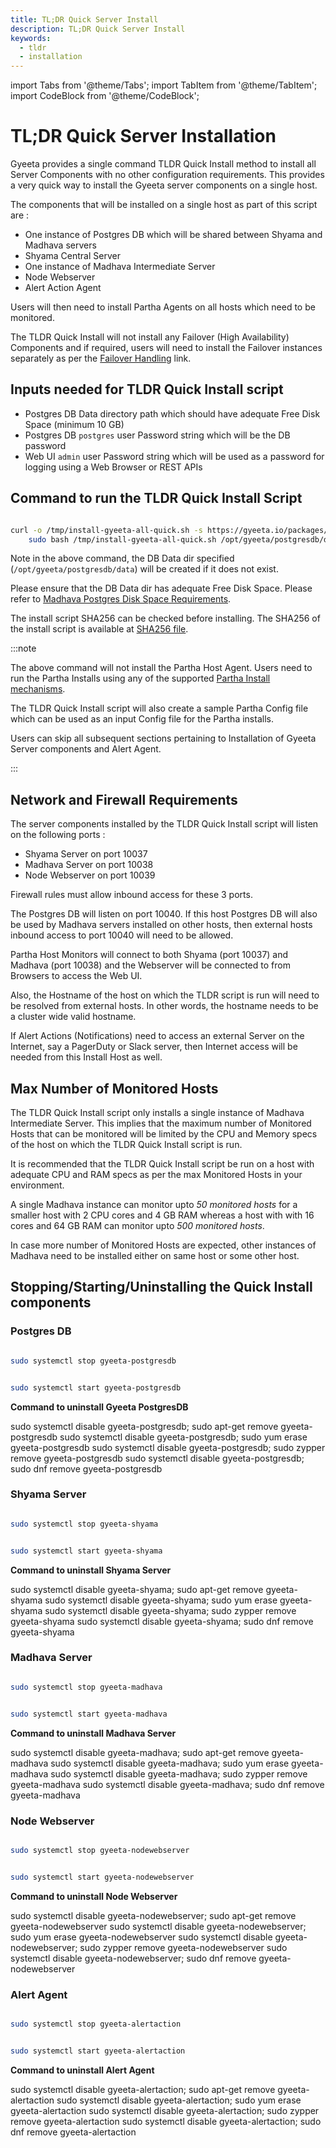 ```yaml
---
title: TL;DR Quick Server Install
description: TL;DR Quick Server Install
keywords:
  - tldr
  - installation
---
```


import Tabs from '@theme/Tabs';
import TabItem from '@theme/TabItem';
import CodeBlock from '@theme/CodeBlock';


# TL;DR Quick Server Installation

Gyeeta provides a single command TLDR Quick Install method to install all Server Components with no other 
configuration requirements. This provides a very quick way to install the Gyeeta server components on a single host.

The components that will be installed on a single host as part of this script are :

- One instance of Postgres DB which will be shared between Shyama and Madhava servers
- Shyama Central Server
- One instance of Madhava Intermediate Server
- Node Webserver
- Alert Action Agent

Users will then need to install Partha Agents on all hosts which need to be monitored.

The TLDR Quick Install will not install any Failover (High Availability) Components and if required, users will need
to install the Failover instances separately as per the [Failover Handling](./failover) link.


## Inputs needed for TLDR Quick Install script

- Postgres DB Data directory path which should have adequate Free Disk Space (minimum 10 GB)
- Postgres DB `postgres` user Password string which will be the DB password
- Web UI `admin` user Password string which will be used as a password for logging using a Web Browser or REST APIs

## Command to run the TLDR Quick Install Script

```bash

curl -o /tmp/install-gyeeta-all-quick.sh -s https://gyeeta.io/packages/install-gyeeta-all-quick.sh && \
	sudo bash /tmp/install-gyeeta-all-quick.sh /opt/gyeeta/postgresdb/data dbPassword adminPassword

```


Note in the above command, the DB Data dir specified (`/opt/gyeeta/postgresdb/data`) will be created if it does not exist. 

Please ensure that the DB Data dir has adequate Free Disk Space. Please refer to 
[Madhava Postgres Disk Space Requirements](./postgresdb_install#madhava-dbspace).

The install script SHA256 can be checked before installing. The SHA256 of the install script is available at 
[SHA256 file](https://gyeeta.io/packages/install-gyeeta-all-quick.sh.sum).


:::note

The above command will not install the Partha Host Agent. Users need to run the Partha Installs using
any of the supported [Partha Install mechanisms](./partha_install).

The TLDR Quick Install script will also create a sample Partha Config file which can be used as an input Config file for the 
Partha installs.

Users can skip all subsequent sections pertaining to Installation of Gyeeta Server components and Alert Agent.

:::


## Network and Firewall Requirements

The server components installed by the TLDR Quick Install script will listen on the following ports :

- Shyama Server on port 10037
- Madhava Server on port 10038
- Node Webserver on port 10039

Firewall rules must allow inbound access for these 3 ports. 

The Postgres DB will listen on port 10040. If this host Postgres DB will also be used by Madhava servers installed on other
hosts, then external hosts inbound access to port 10040 will need to be allowed. 

Partha Host Monitors will connect to both Shyama (port 10037) and Madhava (port 10038) and the Webserver will be connected to from 
Browsers to access the Web UI.

Also, the Hostname of the host on which the TLDR script is run will need to be resolved from external hosts. In other words,
the hostname needs to be a cluster wide valid hostname.

If Alert Actions (Notifications) need to access an external Server on the Internet, say a PagerDuty or Slack server, then Internet
access will be needed from this Install Host as well.

## Max Number of Monitored Hosts

The TLDR Quick Install script only installs a single instance of Madhava Intermediate Server. This implies that the maximum number of 
Monitored Hosts that can be monitored will be limited by the CPU and Memory specs of the host on which the TLDR Quick Install script
is run.

It is recommended that the TLDR Quick Install script be run on a host with adequate CPU and RAM specs as per the max Monitored
Hosts in your environment.

A single Madhava instance can monitor upto *50 monitored hosts* for a smaller host with 2 CPU cores and 4 GB RAM whereas a host with
with 16 cores and 64 GB RAM can monitor upto *500 monitored hosts*.

In case more number of Monitored Hosts are expected, other instances of Madhava need to be installed either on same host or some other
host.


## Stopping/Starting/Uninstalling the Quick Install components

### Postgres DB

```bash title="Command to stop the Postgres DB"

sudo systemctl stop gyeeta-postgresdb

```

```bash title="Command to start the Postgres DB"

sudo systemctl start gyeeta-postgresdb

```

**Command to uninstall Gyeeta PostgresDB**


<Tabs>
<TabItem value="UbuntuDebian" label="Ubuntu / Debian" default>
<CodeBlock language="sh">
sudo systemctl disable gyeeta-postgresdb; sudo apt-get remove gyeeta-postgresdb
</CodeBlock>
</TabItem>

<TabItem value="rhel" label="RHEL / CentOS / Amazon Linux">
<CodeBlock language="sh">
sudo systemctl disable gyeeta-postgresdb; sudo yum erase gyeeta-postgresdb
</CodeBlock>
</TabItem>

<TabItem value="suse" label="SuSE / OpenSuSE">
<CodeBlock language="sh">
sudo systemctl disable gyeeta-postgresdb; sudo zypper remove gyeeta-postgresdb
</CodeBlock>
</TabItem>

<TabItem value="fedora" label="Fedora Linux">
<CodeBlock language="sh">
sudo systemctl disable gyeeta-postgresdb; sudo dnf remove gyeeta-postgresdb
</CodeBlock>
</TabItem>

</Tabs>


### Shyama Server

```bash title="Command to stop the Shyama Server"

sudo systemctl stop gyeeta-shyama

```

```bash title="Command to start the Shyama Server"

sudo systemctl start gyeeta-shyama

```

**Command to uninstall Shyama Server**


<Tabs>
<TabItem value="UbuntuDebian" label="Ubuntu / Debian" default>
<CodeBlock language="sh">
sudo systemctl disable gyeeta-shyama; sudo apt-get remove gyeeta-shyama
</CodeBlock>
</TabItem>

<TabItem value="rhel" label="RHEL / CentOS / Amazon Linux">
<CodeBlock language="sh">
sudo systemctl disable gyeeta-shyama; sudo yum erase gyeeta-shyama
</CodeBlock>
</TabItem>

<TabItem value="suse" label="SuSE / OpenSuSE">
<CodeBlock language="sh">
sudo systemctl disable gyeeta-shyama; sudo zypper remove gyeeta-shyama
</CodeBlock>
</TabItem>

<TabItem value="fedora" label="Fedora Linux">
<CodeBlock language="sh">
sudo systemctl disable gyeeta-shyama; sudo dnf remove gyeeta-shyama
</CodeBlock>
</TabItem>

</Tabs>


### Madhava Server

```bash title="Command to stop the Madhava Server"

sudo systemctl stop gyeeta-madhava

```

```bash title="Command to start the Madhava Server"

sudo systemctl start gyeeta-madhava

```

**Command to uninstall Madhava Server**


<Tabs>
<TabItem value="UbuntuDebian" label="Ubuntu / Debian" default>
<CodeBlock language="sh">
sudo systemctl disable gyeeta-madhava; sudo apt-get remove gyeeta-madhava
</CodeBlock>
</TabItem>

<TabItem value="rhel" label="RHEL / CentOS / Amazon Linux">
<CodeBlock language="sh">
sudo systemctl disable gyeeta-madhava; sudo yum erase gyeeta-madhava
</CodeBlock>
</TabItem>

<TabItem value="suse" label="SuSE / OpenSuSE">
<CodeBlock language="sh">
sudo systemctl disable gyeeta-madhava; sudo zypper remove gyeeta-madhava
</CodeBlock>
</TabItem>

<TabItem value="fedora" label="Fedora Linux">
<CodeBlock language="sh">
sudo systemctl disable gyeeta-madhava; sudo dnf remove gyeeta-madhava
</CodeBlock>
</TabItem>

</Tabs>


### Node Webserver

```bash title="Command to stop the Node Webserver"

sudo systemctl stop gyeeta-nodewebserver

```

```bash title="Command to start the Node Webserver"

sudo systemctl start gyeeta-nodewebserver

```

**Command to uninstall Node Webserver**


<Tabs>
<TabItem value="UbuntuDebian" label="Ubuntu / Debian" default>
<CodeBlock language="sh">
sudo systemctl disable gyeeta-nodewebserver; sudo apt-get remove gyeeta-nodewebserver
</CodeBlock>
</TabItem>

<TabItem value="rhel" label="RHEL / CentOS / Amazon Linux">
<CodeBlock language="sh">
sudo systemctl disable gyeeta-nodewebserver; sudo yum erase gyeeta-nodewebserver
</CodeBlock>
</TabItem>

<TabItem value="suse" label="SuSE / OpenSuSE">
<CodeBlock language="sh">
sudo systemctl disable gyeeta-nodewebserver; sudo zypper remove gyeeta-nodewebserver
</CodeBlock>
</TabItem>

<TabItem value="fedora" label="Fedora Linux">
<CodeBlock language="sh">
sudo systemctl disable gyeeta-nodewebserver; sudo dnf remove gyeeta-nodewebserver
</CodeBlock>
</TabItem>

</Tabs>


### Alert Agent

```bash title="Command to stop the Alert Agent"

sudo systemctl stop gyeeta-alertaction

```

```bash title="Command to start the Alert Agent"

sudo systemctl start gyeeta-alertaction

```

**Command to uninstall Alert Agent**


<Tabs>
<TabItem value="UbuntuDebian" label="Ubuntu / Debian" default>
<CodeBlock language="sh">
sudo systemctl disable gyeeta-alertaction; sudo apt-get remove gyeeta-alertaction
</CodeBlock>
</TabItem>

<TabItem value="rhel" label="RHEL / CentOS / Amazon Linux">
<CodeBlock language="sh">
sudo systemctl disable gyeeta-alertaction; sudo yum erase gyeeta-alertaction
</CodeBlock>
</TabItem>

<TabItem value="suse" label="SuSE / OpenSuSE">
<CodeBlock language="sh">
sudo systemctl disable gyeeta-alertaction; sudo zypper remove gyeeta-alertaction
</CodeBlock>
</TabItem>

<TabItem value="fedora" label="Fedora Linux">
<CodeBlock language="sh">
sudo systemctl disable gyeeta-alertaction; sudo dnf remove gyeeta-alertaction
</CodeBlock>
</TabItem>

</Tabs>



